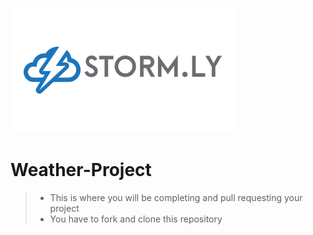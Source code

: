 ![storm.ly_logo](images+icons/storm.ly_logo.png)
# Weather-Project
> - This is where you will be completing and pull requesting your project
> - You have to fork and clone this repository